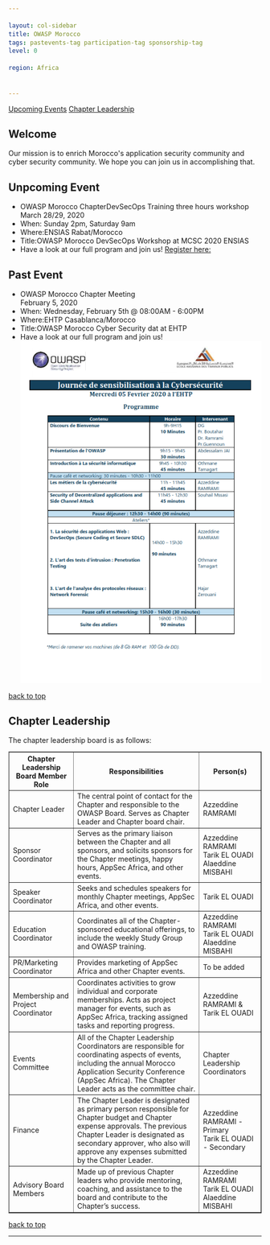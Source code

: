 ```yaml
---

layout: col-sidebar
title: OWASP Morocco
tags: pastevents-tag participation-tag sponsorship-tag
level: 0

region: Africa


---
```

[Upcoming Events](#upcoming-events)   [Chapter Leadership](#chapter-leadership)

## Welcome

Our mission is to enrich Morocco's application security community and cyber security community. We
hope you can join us in accomplishing that.

## Unpcoming Event

* OWASP Morocco ChapterDevSecOps Training three hours workshop<br>March 28/29, 2020
* When: Sunday 2pm, Saturday 9am
* Where:ENSIAS Rabat/Morocco
* Title:OWASP Morocco DevSecOps Workshop at MCSC 2020 ENSIAS
* Have a look at our full program and join us\! [Register here:](https://www.eventbrite.com/e/owasp-devsecops-workshop-day-at-mcsc-2020-at-ensias-on-2829-feb-2020-tickets-96421135211?utm-medium=discovery&utm-campaign=social&utm-content=attendeeshare&aff=escb&utm-source=cp&utm-term=listing)

## Past  Event

* OWASP Morocco Chapter Meeting<br>February 5, 2020
* When: Wednesday, February 5th @ 08:00AM - 6:00PM
* Where:EHTP Casablanca/Morocco
* Title:OWASP Morocco Cyber Security dat at EHTP
* Have a look at our full program and join us\!
![Full Program](assets/images/Owsap.Ehtp.05022020-Final-Program.png)


[back to top](#Welcome)


## Chapter Leadership

The chapter leadership board is as follows:

<table cellpadding="5" cellspacing="0" border="1">
  <tr><th>Chapter Leadership Board Member Role</th>
      <th width="50%">Responsibilities</th>
      <th>Person(s)</th></tr>
  <tr><td>Chapter Leader</td>
      <td>The central point of contact for the Chapter and responsible to the OWASP Board. Serves as Chapter Leader and Chapter board chair.</td>
      <td>Azzeddine RAMRAMI</td></tr>
    <tr><td>Sponsor Coordinator</td>
      <td>Serves as the primary liaison between the Chapter and all sponsors, and solicits sponsors for the Chapter meetings, happy hours, AppSec Africa, and other events.</td>
      <td>Azzeddine RAMRAMI<br/>Tarik EL OUADI<br/>Alaeddine MISBAHI<br/></td></tr>
    <tr><td>Speaker Coordinator</td>
      <td>Seeks and schedules speakers for monthly Chapter meetings, AppSec Africa, and other events.</td>
      <td>Tarik EL OUADI</td></tr>
    <tr><td>Education Coordinator</td>
      <td>Coordinates all of the Chapter-sponsored educational offerings, to include the weekly Study Group and OWASP training.</td>
      <td>Azzeddine RAMRAMI<br/>Tarik EL OUADI<br/>Alaeddine MISBAHI<br/></td></tr>
    <tr><td>PR/Marketing Coordinator</td>
      <td>Provides marketing of AppSec Africa and other Chapter events.</td>
      <td>To be added</td></tr>
    <tr><td>Membership and Project Coordinator</td>
      <td>Coordinates activities to grow individual and corporate memberships. Acts as project manager for events, such as AppSec Africa, tracking assigned tasks and reporting progress.</td>
      <td>Azzeddine RAMRAMI & Tarik EL OUADI</td></tr>
    <tr><td>Events Committee</td>
      <td>All of the Chapter Leadership Coordinators are responsible for coordinating aspects of events, including the annual Morocco Application Security Conference (AppSec Africa). The Chapter Leader acts as the committee chair.</td>
      <td>Chapter Leadership Coordinators</td></tr>
    <tr><td>Finance</td>
      <td>The Chapter Leader is designated as primary person responsible for Chapter budget and Chapter expense approvals.
The previous Chapter Leader is designated as secondary approver, who also will approve any expenses submitted by the Chapter Leader.</td>
      <td>Azzeddine RAMRAMI - Primary<br/>Tarik EL OUADI - Secondary</td></tr>
    <tr><td>Advisory Board Members</td>
      <td>Made up of previous Chapter leaders who provide mentoring, coaching, and assistance to the board and contribute to the Chapter’s success.</td>
      <td>Azzeddine RAMRAMI<br/>Tarik EL OUADI<br/>Alaeddine MISBAHI<br/></td></tr>
</table>
  
[back to top](#Welcome)
<hr/>
